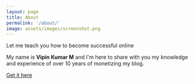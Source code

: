 ```yaml
---
layout: page
title: About
permalink: '/about/'
image: assets/images/screenshot.png
---
```


Let me teach you how to become successful online

My name is **Vipin Kumar M** and I'm here to share with you my knowledge and experience of over 10 years of monetizing my blog.

[Get it here](https://www.imadhaan.com/)
